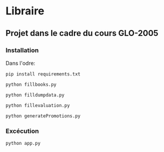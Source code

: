 # Libraire

## Projet dans le cadre du cours GLO-2005
### Installation
Dans l'odre: 

`pip install requirements.txt`

`python fillbooks.py`

`python filldumpdata.py`

`python fillevaluation.py`

`python generatePromotions.py`

### Excécution

`python app.py`
